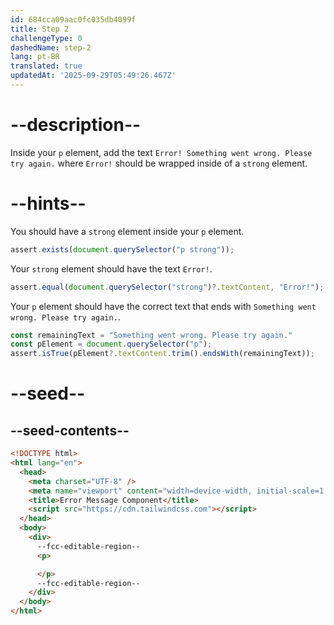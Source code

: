 ```yaml
---
id: 684cca09aac0fc035db4099f
title: Step 2
challengeType: 0
dashedName: step-2
lang: pt-BR
translated: true
updatedAt: '2025-09-29T05:49:26.467Z'
---
```


# --description--

Inside your `p` element, add the text `Error! Something went wrong. Please try again.` where `Error!` should be wrapped inside of a `strong` element.

# --hints--

You should have a `strong` element inside your `p` element.

```js
assert.exists(document.querySelector("p strong"));
```

Your `strong` element should have the text `Error!`.

```js
assert.equal(document.querySelector("strong")?.textContent, "Error!");
```

Your `p` element should have the correct text that ends with `Something went wrong. Please try again.`.

```js
const remainingText = "Something went wrong. Please try again."
const pElement = document.querySelector("p");
assert.isTrue(pElement?.textContent.trim().endsWith(remainingText));
```

# --seed--

## --seed-contents--

```html
<!DOCTYPE html>
<html lang="en">
  <head>
    <meta charset="UTF-8" />
    <meta name="viewport" content="width=device-width, initial-scale=1.0" />
    <title>Error Message Component</title>
    <script src="https://cdn.tailwindcss.com"></script>
  </head>
  <body>
    <div>
      --fcc-editable-region--
      <p>

      </p>
      --fcc-editable-region--
    </div>
  </body>
</html>
```
